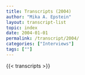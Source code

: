```yaml
---
title: Transcripts (2004)
author: "Mika A. Epstein"
layout: transcript-list
topic: index
date: 2004-01-01
permalink: /transcript/2004/
categories: ["Interviews"]
tags: [""]
---
```


{{< transcripts >}}

